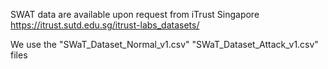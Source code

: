 SWAT data are available upon request from iTrust Singapore https://itrust.sutd.edu.sg/itrust-labs_datasets/

We use the "SWaT_Dataset_Normal_v1.csv" "SWaT_Dataset_Attack_v1.csv" files 
